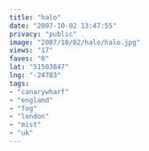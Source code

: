 ```yaml
---
title: "halo"
date: "2007-10-02 13:47:55"
privacy: "public"
image: "2007/10/02/halo/halo.jpg"
views: "17"
faves: "0"
lat: "51503847"
lng: "-24783"
tags:
- "canarywharf"
- "england"
- "fog"
- "london"
- "mist"
- "uk"
---
```


